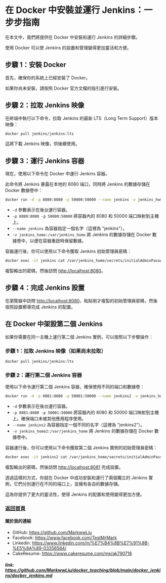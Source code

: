 # 在 Docker 中安裝並運行 Jenkins：一步步指南

在本文中，我們將提供在 Docker 中安裝和運行 Jenkins 的詳細步驟。

使用 Docker 可以使 Jenkins 的設置和管理變得更加靈活和方便。

## 步驟 1：安裝 Docker

首先，確保你的系統上已經安裝了 Docker。

如果你尚未安裝，請按照 Docker 官方文檔的指引進行安裝。

## 步驟 2：拉取 Jenkins 映像

在終端中執行以下命令，拉取 Jenkins 的最新 LTS（Long Term Support）版本映像：

```bash
docker pull jenkins/jenkins:lts
```

這將下載 Jenkins 映像，供後續使用。

## 步驟 3：運行 Jenkins 容器

現在，使用以下命令在 Docker 中運行 Jenkins 容器。

此命令將 Jenkins 暴露在本地的 8080 端口，同時將 Jenkins 的數據存儲在 Docker 數據卷中：

```bash
docker run -d -p 8080:8080 -p 50000:50000 --name jenkins -v jenkins_home:/var/jenkins_home jenkins/jenkins:lts
```

- `-d` 參數表示在後台運行容器。
- `-p 8080:8080 -p 50000:50000` 將容器內的 8080 和 50000 端口映射到主機上。
- `--name jenkins` 為容器指定一個名字（這裡為 "jenkins"）。
- `-v jenkins_home:/var/jenkins_home` 將 Jenkins 的數據存儲在 Docker 數據卷中，以便在容器重啟時保留數據。

容器運行後，你可以使用以下命令獲取 Jenkins 初始管理員密碼：

```bash
docker exec -it jenkins cat /var/jenkins_home/secrets/initialAdminPassword
```

複製輸出的密碼，然後訪問 [http://localhost:8080](http://localhost:8080)。

## 步驟 4：完成 Jenkins 設置

在瀏覽器中訪問 [http://localhost:8080](http://localhost:8080)，粘貼剛才複製的初始管理員密碼，然後按照設置嚮導完成 Jenkins 的配置。

## 在 Docker 中架設第二個 Jenkins

如果你需要在同一主機上運行第二個 Jenkins 實例，可以按照以下步驟操作：

### 步驟 1：拉取 Jenkins 映像（如果尚未拉取）

```bash
docker pull jenkins/jenkins:lts
```

### 步驟 2：運行第二個 Jenkins 容器

使用以下命令運行第二個 Jenkins 容器，確保使用不同的端口和數據卷：

```bash
docker run -d -p 8081:8080 -p 50001:50000 --name jenkins2 -v jenkins_home2:/var/jenkins_home jenkins/jenkins:lts
```

- `-d` 參數表示在後台運行容器。
- `-p 8081:8080 -p 50001:50000` 將容器內的 8080 和 50000 端口映射到主機上。確保端口未被其他應用程序使用。
- `--name jenkins2` 為容器指定一個不同的名字（這裡為 "jenkins2"）。
- `-v jenkins_home2:/var/jenkins_home` 將 Jenkins 的數據存儲在 Docker 數據卷中。

容器運行後，你可以使用以下命令獲取第二個 Jenkins 實例的初始管理員密碼：

```bash
docker exec -it jenkins2 cat /var/jenkins_home/secrets/initialAdminPassword
```

複製輸出的密碼，然後訪問 [http://localhost:8081](http://localhost:8081) 完成設置。

透過這樣的方式，你就在 Docker 中成功安裝和運行了兩個獨立的 Jenkins 實例，它們分別運行在不同的端口上，並擁有各自的數據存儲。

這為你提供了更大的靈活性，使得 Jenkins 的配置和使用變得更加方便。

### [返回首頁](../README.md)

#### 關於我的連結
- GitHub: https://github.com/MarkwwLiu
- Facebook: https://www.facebook.com/TestMrMark
- Linkedin: https://www.linkedin.com/in/%E7%B4%8B%E7%91%8B-%E5%8A%89-03356584/
- CakeResume: https://www.cakeresume.com/me/ak790718

##### link: https://github.com/MarkwwLiu/docker_teaching/blob/main/docker_jenkins/docker_jenkins.md
